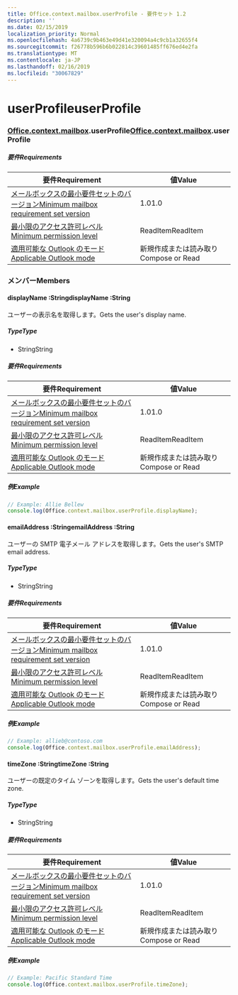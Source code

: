 ```yaml
---
title: Office.context.mailbox.userProfile - 要件セット 1.2
description: ''
ms.date: 02/15/2019
localization_priority: Normal
ms.openlocfilehash: 4a6739c9b463e49d41e320094a4c9cb1a32655f4
ms.sourcegitcommit: f26778b596b6b022814c39601485ff676ed4e2fa
ms.translationtype: MT
ms.contentlocale: ja-JP
ms.lasthandoff: 02/16/2019
ms.locfileid: "30067829"
---
```

# <a name="userprofile"></a><span data-ttu-id="4d78e-102">userProfile</span><span class="sxs-lookup"><span data-stu-id="4d78e-102">userProfile</span></span>

### <a name="officeofficemdcontextofficecontextmdmailboxofficecontextmailboxmduserprofile"></a><span data-ttu-id="4d78e-103">[Office](Office.md)[.context](Office.context.md)[.mailbox](Office.context.mailbox.md).userProfile</span><span class="sxs-lookup"><span data-stu-id="4d78e-103">[Office](Office.md)[.context](Office.context.md)[.mailbox](Office.context.mailbox.md).userProfile</span></span>

##### <a name="requirements"></a><span data-ttu-id="4d78e-104">要件</span><span class="sxs-lookup"><span data-stu-id="4d78e-104">Requirements</span></span>

|<span data-ttu-id="4d78e-105">要件</span><span class="sxs-lookup"><span data-stu-id="4d78e-105">Requirement</span></span>| <span data-ttu-id="4d78e-106">値</span><span class="sxs-lookup"><span data-stu-id="4d78e-106">Value</span></span>|
|---|---|
|[<span data-ttu-id="4d78e-107">メールボックスの最小要件セットのバージョン</span><span class="sxs-lookup"><span data-stu-id="4d78e-107">Minimum mailbox requirement set version</span></span>](/office/dev/add-ins/reference/requirement-sets/outlook-api-requirement-sets)| <span data-ttu-id="4d78e-108">1.0</span><span class="sxs-lookup"><span data-stu-id="4d78e-108">1.0</span></span>|
|[<span data-ttu-id="4d78e-109">最小限のアクセス許可レベル</span><span class="sxs-lookup"><span data-stu-id="4d78e-109">Minimum permission level</span></span>](https://docs.microsoft.com/outlook/add-ins/understanding-outlook-add-in-permissions)| <span data-ttu-id="4d78e-110">ReadItem</span><span class="sxs-lookup"><span data-stu-id="4d78e-110">ReadItem</span></span>|
|[<span data-ttu-id="4d78e-111">適用可能な Outlook のモード</span><span class="sxs-lookup"><span data-stu-id="4d78e-111">Applicable Outlook mode</span></span>](https://docs.microsoft.com/outlook/add-ins/#extension-points)| <span data-ttu-id="4d78e-112">新規作成または読み取り</span><span class="sxs-lookup"><span data-stu-id="4d78e-112">Compose or Read</span></span>|

### <a name="members"></a><span data-ttu-id="4d78e-113">メンバー</span><span class="sxs-lookup"><span data-stu-id="4d78e-113">Members</span></span>

####  <a name="displayname-string"></a><span data-ttu-id="4d78e-114">displayName :String</span><span class="sxs-lookup"><span data-stu-id="4d78e-114">displayName :String</span></span>

<span data-ttu-id="4d78e-115">ユーザーの表示名を取得します。</span><span class="sxs-lookup"><span data-stu-id="4d78e-115">Gets the user's display name.</span></span>

##### <a name="type"></a><span data-ttu-id="4d78e-116">Type</span><span class="sxs-lookup"><span data-stu-id="4d78e-116">Type</span></span>

*   <span data-ttu-id="4d78e-117">String</span><span class="sxs-lookup"><span data-stu-id="4d78e-117">String</span></span>

##### <a name="requirements"></a><span data-ttu-id="4d78e-118">要件</span><span class="sxs-lookup"><span data-stu-id="4d78e-118">Requirements</span></span>

|<span data-ttu-id="4d78e-119">要件</span><span class="sxs-lookup"><span data-stu-id="4d78e-119">Requirement</span></span>| <span data-ttu-id="4d78e-120">値</span><span class="sxs-lookup"><span data-stu-id="4d78e-120">Value</span></span>|
|---|---|
|[<span data-ttu-id="4d78e-121">メールボックスの最小要件セットのバージョン</span><span class="sxs-lookup"><span data-stu-id="4d78e-121">Minimum mailbox requirement set version</span></span>](/office/dev/add-ins/reference/requirement-sets/outlook-api-requirement-sets)| <span data-ttu-id="4d78e-122">1.0</span><span class="sxs-lookup"><span data-stu-id="4d78e-122">1.0</span></span>|
|[<span data-ttu-id="4d78e-123">最小限のアクセス許可レベル</span><span class="sxs-lookup"><span data-stu-id="4d78e-123">Minimum permission level</span></span>](https://docs.microsoft.com/outlook/add-ins/understanding-outlook-add-in-permissions)| <span data-ttu-id="4d78e-124">ReadItem</span><span class="sxs-lookup"><span data-stu-id="4d78e-124">ReadItem</span></span>|
|[<span data-ttu-id="4d78e-125">適用可能な Outlook のモード</span><span class="sxs-lookup"><span data-stu-id="4d78e-125">Applicable Outlook mode</span></span>](https://docs.microsoft.com/outlook/add-ins/#extension-points)| <span data-ttu-id="4d78e-126">新規作成または読み取り</span><span class="sxs-lookup"><span data-stu-id="4d78e-126">Compose or Read</span></span>|

##### <a name="example"></a><span data-ttu-id="4d78e-127">例</span><span class="sxs-lookup"><span data-stu-id="4d78e-127">Example</span></span>

```javascript
// Example: Allie Bellew
console.log(Office.context.mailbox.userProfile.displayName);
```

####  <a name="emailaddress-string"></a><span data-ttu-id="4d78e-128">emailAddress :String</span><span class="sxs-lookup"><span data-stu-id="4d78e-128">emailAddress :String</span></span>

<span data-ttu-id="4d78e-129">ユーザーの SMTP 電子メール アドレスを取得します。</span><span class="sxs-lookup"><span data-stu-id="4d78e-129">Gets the user's SMTP email address.</span></span>

##### <a name="type"></a><span data-ttu-id="4d78e-130">Type</span><span class="sxs-lookup"><span data-stu-id="4d78e-130">Type</span></span>

*   <span data-ttu-id="4d78e-131">String</span><span class="sxs-lookup"><span data-stu-id="4d78e-131">String</span></span>

##### <a name="requirements"></a><span data-ttu-id="4d78e-132">要件</span><span class="sxs-lookup"><span data-stu-id="4d78e-132">Requirements</span></span>

|<span data-ttu-id="4d78e-133">要件</span><span class="sxs-lookup"><span data-stu-id="4d78e-133">Requirement</span></span>| <span data-ttu-id="4d78e-134">値</span><span class="sxs-lookup"><span data-stu-id="4d78e-134">Value</span></span>|
|---|---|
|[<span data-ttu-id="4d78e-135">メールボックスの最小要件セットのバージョン</span><span class="sxs-lookup"><span data-stu-id="4d78e-135">Minimum mailbox requirement set version</span></span>](/office/dev/add-ins/reference/requirement-sets/outlook-api-requirement-sets)| <span data-ttu-id="4d78e-136">1.0</span><span class="sxs-lookup"><span data-stu-id="4d78e-136">1.0</span></span>|
|[<span data-ttu-id="4d78e-137">最小限のアクセス許可レベル</span><span class="sxs-lookup"><span data-stu-id="4d78e-137">Minimum permission level</span></span>](https://docs.microsoft.com/outlook/add-ins/understanding-outlook-add-in-permissions)| <span data-ttu-id="4d78e-138">ReadItem</span><span class="sxs-lookup"><span data-stu-id="4d78e-138">ReadItem</span></span>|
|[<span data-ttu-id="4d78e-139">適用可能な Outlook のモード</span><span class="sxs-lookup"><span data-stu-id="4d78e-139">Applicable Outlook mode</span></span>](https://docs.microsoft.com/outlook/add-ins/#extension-points)| <span data-ttu-id="4d78e-140">新規作成または読み取り</span><span class="sxs-lookup"><span data-stu-id="4d78e-140">Compose or Read</span></span>|

##### <a name="example"></a><span data-ttu-id="4d78e-141">例</span><span class="sxs-lookup"><span data-stu-id="4d78e-141">Example</span></span>

```javascript
// Example: allieb@contoso.com
console.log(Office.context.mailbox.userProfile.emailAddress);
```

####  <a name="timezone-string"></a><span data-ttu-id="4d78e-142">timeZone :String</span><span class="sxs-lookup"><span data-stu-id="4d78e-142">timeZone :String</span></span>

<span data-ttu-id="4d78e-143">ユーザーの既定のタイム ゾーンを取得します。</span><span class="sxs-lookup"><span data-stu-id="4d78e-143">Gets the user's default time zone.</span></span>

##### <a name="type"></a><span data-ttu-id="4d78e-144">Type</span><span class="sxs-lookup"><span data-stu-id="4d78e-144">Type</span></span>

*   <span data-ttu-id="4d78e-145">String</span><span class="sxs-lookup"><span data-stu-id="4d78e-145">String</span></span>

##### <a name="requirements"></a><span data-ttu-id="4d78e-146">要件</span><span class="sxs-lookup"><span data-stu-id="4d78e-146">Requirements</span></span>

|<span data-ttu-id="4d78e-147">要件</span><span class="sxs-lookup"><span data-stu-id="4d78e-147">Requirement</span></span>| <span data-ttu-id="4d78e-148">値</span><span class="sxs-lookup"><span data-stu-id="4d78e-148">Value</span></span>|
|---|---|
|[<span data-ttu-id="4d78e-149">メールボックスの最小要件セットのバージョン</span><span class="sxs-lookup"><span data-stu-id="4d78e-149">Minimum mailbox requirement set version</span></span>](/office/dev/add-ins/reference/requirement-sets/outlook-api-requirement-sets)| <span data-ttu-id="4d78e-150">1.0</span><span class="sxs-lookup"><span data-stu-id="4d78e-150">1.0</span></span>|
|[<span data-ttu-id="4d78e-151">最小限のアクセス許可レベル</span><span class="sxs-lookup"><span data-stu-id="4d78e-151">Minimum permission level</span></span>](https://docs.microsoft.com/outlook/add-ins/understanding-outlook-add-in-permissions)| <span data-ttu-id="4d78e-152">ReadItem</span><span class="sxs-lookup"><span data-stu-id="4d78e-152">ReadItem</span></span>|
|[<span data-ttu-id="4d78e-153">適用可能な Outlook のモード</span><span class="sxs-lookup"><span data-stu-id="4d78e-153">Applicable Outlook mode</span></span>](https://docs.microsoft.com/outlook/add-ins/#extension-points)| <span data-ttu-id="4d78e-154">新規作成または読み取り</span><span class="sxs-lookup"><span data-stu-id="4d78e-154">Compose or Read</span></span>|

##### <a name="example"></a><span data-ttu-id="4d78e-155">例</span><span class="sxs-lookup"><span data-stu-id="4d78e-155">Example</span></span>

```javascript
// Example: Pacific Standard Time
console.log(Office.context.mailbox.userProfile.timeZone);
```
